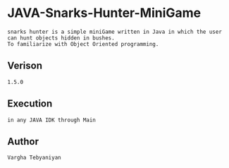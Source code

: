 # JAVA-Snarks-Hunter-MiniGame
    snarks hunter is a simple miniGame written in Java in which the user can hunt objects hidden in bushes. 
    To familiarize with Object Oriented programming.  

## Verison
    1.5.0

## Execution 
    in any JAVA IDK through Main
  
## Author
    Vargha Tebyaniyan

